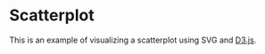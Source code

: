 # Scatterplot

This is an example of visualizing a scatterplot using SVG and [D3.js](https://d3js.org/).

